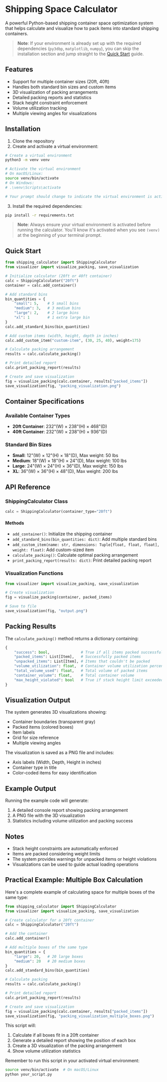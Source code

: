 # Shipping Space Calculator

A powerful Python-based shipping container space optimization system that helps calculate and visualize how to pack items into standard shipping containers.

> **Note**: If your environment is already set up with the required dependencies (`py3dbp`, `matplotlib`, `numpy`), you can skip the installation section and jump straight to the [Quick Start](#quick-start) guide.

## Features

- Support for multiple container sizes (20ft, 40ft)
- Handles both standard bin sizes and custom items
- 3D visualization of packing arrangements
- Detailed packing reports and statistics
- Stack height constraint enforcement
- Volume utilization tracking
- Multiple viewing angles for visualizations

## Installation

1. Clone the repository
2. Create and activate a virtual environment:

```bash
# Create a virtual environment
python3 -m venv venv

# Activate the virtual environment
# On macOS/Linux:
source venv/bin/activate
# On Windows:
# .\venv\Scripts\activate

# Your prompt should change to indicate the virtual environment is active
```

3. Install the required dependencies:

```bash
pip install -r requirements.txt
```

> **Note**: Always ensure your virtual environment is activated before running the calculator. You'll know it's activated when you see `(venv)` at the beginning of your terminal prompt.

## Quick Start

```python
from shipping_calculator import ShippingCalculator
from visualizer import visualize_packing, save_visualization

# Initialize calculator (20ft or 40ft container)
calc = ShippingCalculator("20ft")
container = calc.add_container()

# Add standard bins
bin_quantities = {
    "small": 5,    # 5 small bins
    "medium": 3,   # 3 medium bins
    "large": 2,    # 2 large bins
    "xl": 1        # 1 extra large bin
}
calc.add_standard_bins(bin_quantities)

# Add custom items (width, height, depth in inches)
calc.add_custom_item("custom-item", (30, 25, 40), weight=175)

# Calculate packing arrangement
results = calc.calculate_packing()

# Print detailed report
calc.print_packing_report(results)

# Create and save visualization
fig = visualize_packing(calc.container, results["packed_items"])
save_visualization(fig, "packing_visualization.png")
```

## Container Specifications

### Available Container Types
- **20ft Container**: 232"(W) × 238"(H) × 468"(D)
- **40ft Container**: 232"(W) × 238"(H) × 936"(D)

### Standard Bin Sizes
- **Small**: 12"(W) × 12"(H) × 18"(D), Max weight: 50 lbs
- **Medium**: 18"(W) × 18"(H) × 24"(D), Max weight: 100 lbs
- **Large**: 24"(W) × 24"(H) × 36"(D), Max weight: 150 lbs
- **XL**: 36"(W) × 36"(H) × 48"(D), Max weight: 200 lbs

## API Reference

### ShippingCalculator Class

```python
calc = ShippingCalculator(container_type="20ft")
```

#### Methods

- `add_container()`: Initialize the shipping container
- `add_standard_bins(bin_quantities: dict)`: Add multiple standard bins
- `add_custom_item(name: str, dimensions: Tuple[float, float, float], weight: float)`: Add custom-sized item
- `calculate_packing()`: Calculate optimal packing arrangement
- `print_packing_report(results: dict)`: Print detailed packing report

### Visualization Functions

```python
from visualizer import visualize_packing, save_visualization

# Create visualization
fig = visualize_packing(container, packed_items)

# Save to file
save_visualization(fig, "output.png")
```

## Packing Results

The `calculate_packing()` method returns a dictionary containing:

```python
{
    "success": bool,              # True if all items packed successfully
    "packed_items": List[Item],   # Successfully packed items
    "unpacked_items": List[Item], # Items that couldn't be packed
    "volume_utilization": float,  # Container volume utilization percentage
    "total_volume_used": float,   # Total volume of packed items
    "container_volume": float,    # Total container volume
    "max_height_violated": bool   # True if stack height limit exceeded
}
```

## Visualization Output

The system generates 3D visualizations showing:
- Container boundaries (transparent gray)
- Packed items (colored boxes)
- Item labels
- Grid for size reference
- Multiple viewing angles

The visualization is saved as a PNG file and includes:
- Axis labels (Width, Depth, Height in inches)
- Container type in title
- Color-coded items for easy identification

## Example Output

Running the example code will generate:
1. A detailed console report showing packing arrangement
2. A PNG file with the 3D visualization
3. Statistics including volume utilization and packing success

## Notes

- Stack height constraints are automatically enforced
- Items are packed considering weight limits
- The system provides warnings for unpacked items or height violations
- Visualizations can be used to guide actual loading operations

## Practical Example: Multiple Box Calculation

Here's a complete example of calculating space for multiple boxes of the same type:

```python
from shipping_calculator import ShippingCalculator
from visualizer import visualize_packing, save_visualization

# Create calculator for a 20ft container
calc = ShippingCalculator("20ft")

# Add the container
calc.add_container()

# Add multiple boxes of the same type
bin_quantities = {
    "large": 20,   # 20 large boxes
    "medium": 20   # 20 medium boxes
}
calc.add_standard_bins(bin_quantities)

# Calculate packing
results = calc.calculate_packing()

# Print detailed report
calc.print_packing_report(results)

# Create and save visualization
fig = visualize_packing(calc.container, results["packed_items"])
save_visualization(fig, "packing_visualization_multiple_boxes.png")
```

This script will:
1. Calculate if all boxes fit in a 20ft container
2. Generate a detailed report showing the position of each box
3. Create a 3D visualization of the packing arrangement
4. Show volume utilization statistics

Remember to run this script in your activated virtual environment:
```bash
source venv/bin/activate  # On macOS/Linux
python your_script.py
```
